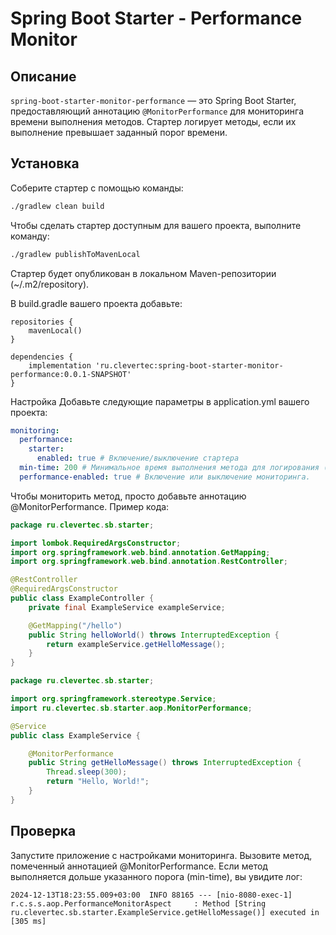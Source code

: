 # Spring Boot Starter - Performance Monitor

## Описание

`spring-boot-starter-monitor-performance` — это Spring Boot Starter, предоставляющий аннотацию `@MonitorPerformance` для мониторинга времени выполнения методов. Стартер логирует методы, если их выполнение превышает заданный порог времени.

## Установка

Соберите стартер с помощью команды:

```bash
./gradlew clean build
```

Чтобы сделать стартер доступным для вашего проекта, выполните команду:

```bash
./gradlew publishToMavenLocal
```
Стартер будет опубликован в локальном Maven-репозитории (~/.m2/repository).

В build.gradle вашего проекта добавьте:
```
repositories {
    mavenLocal() 
}

dependencies {
    implementation 'ru.clevertec:spring-boot-starter-monitor-performance:0.0.1-SNAPSHOT'
}
```

Настройка
Добавьте следующие параметры в application.yml вашего проекта:

```yaml
monitoring:
  performance:
    starter:
      enabled: true # Включение/выключение стартера
  min-time: 200 # Минимальное время выполнения метода для логирования (в миллисекундах).
  performance-enabled: true # Включение или выключение мониторинга.
```

Чтобы мониторить метод, просто добавьте аннотацию @MonitorPerformance. Пример кода:

``` java
package ru.clevertec.sb.starter;

import lombok.RequiredArgsConstructor;
import org.springframework.web.bind.annotation.GetMapping;
import org.springframework.web.bind.annotation.RestController;

@RestController
@RequiredArgsConstructor
public class ExampleController {
    private final ExampleService exampleService;

    @GetMapping("/hello")
    public String helloWorld() throws InterruptedException {
        return exampleService.getHelloMessage();
    }
}

package ru.clevertec.sb.starter;

import org.springframework.stereotype.Service;
import ru.clevertec.sb.starter.aop.MonitorPerformance;

@Service
public class ExampleService {

    @MonitorPerformance
    public String getHelloMessage() throws InterruptedException {
        Thread.sleep(300);
        return "Hello, World!";
    }
}
```
## Проверка
Запустите приложение с настройками мониторинга. Вызовите метод, помеченный аннотацией @MonitorPerformance. Если метод выполняется дольше указанного порога (min-time), вы увидите лог:
```
2024-12-13T18:23:55.009+03:00  INFO 88165 --- [nio-8080-exec-1] r.c.s.s.aop.PerformanceMonitorAspect     : Method [String ru.clevertec.sb.starter.ExampleService.getHelloMessage()] executed in [305 ms]
```